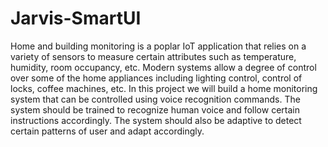 # Jarvis-SmartUI
Home and building monitoring is a poplar IoT application that relies on a variety of sensors to measure certain attributes such as temperature, humidity, room occupancy, etc. Modern systems allow a degree of control over some of the home appliances including lighting control, control of locks, coffee machines, etc. In this project we will build a home monitoring system that can be controlled using voice recognition commands. The system should be trained to recognize human voice and follow certain instructions accordingly. The system should also be adaptive to detect certain patterns of user and adapt accordingly.
